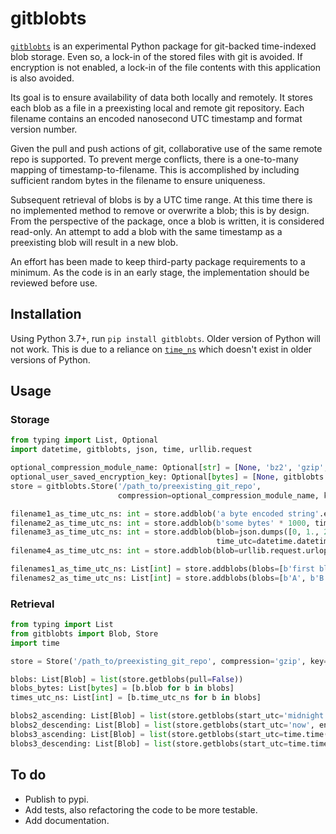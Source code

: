 # gitblobts

[`gitblobts`](https://github.com/impredicative/gitblobts/) is an experimental Python package for git-backed time-indexed blob storage.
Even so, a lock-in of the stored files with git is avoided.
If encryption is not enabled, a lock-in of the file contents with this application is also avoided.

Its goal is to ensure availability of data both locally and remotely.
It stores each blob as a file in a preexisting local and remote git repository.
Each filename contains an encoded nanosecond UTC timestamp and format version number.

Given the pull and push actions of git, collaborative use of the same remote repo is supported.
To prevent merge conflicts, there is a one-to-many mapping of timestamp-to-filename.
This is accomplished by including sufficient random bytes in the filename to ensure uniqueness.

Subsequent retrieval of blobs is by a UTC time range.
At this time there is no implemented method to remove or overwrite a blob; this is by design.
From the perspective of the package, once a blob is written, it is considered read-only.
An attempt to add a blob with the same timestamp as a preexisting blob will result in a new blob.

An effort has been made to keep third-party package requirements to a minimum.
As the code is in an early stage, the implementation should be reviewed before use.

## Installation
Using Python 3.7+, run `pip install gitblobts`. Older version of Python will not work.
This is due to a reliance on [`time_ns`](https://docs.python.org/3/library/time.html#time.time_ns) which doesn't exist
in older versions of Python.

## Usage

### Storage
```python
from typing import List, Optional
import datetime, gitblobts, json, time, urllib.request

optional_compression_module_name: Optional[str] = [None, 'bz2', 'gzip', 'lzma'][2]
optional_user_saved_encryption_key: Optional[bytes] = [None, gitblobts.generate_key()][1]
store = gitblobts.Store('/path_to/preexisting_git_repo',
                        compression=optional_compression_module_name, key=optional_user_saved_encryption_key)

filename1_as_time_utc_ns: int = store.addblob('a byte encoded string'.encode())
filename2_as_time_utc_ns: int = store.addblob(b'some bytes' * 1000, time_utc=time.time())
filename3_as_time_utc_ns: int = store.addblob(blob=json.dumps([0, 1., 2.2, 3]).encode(),
                                              time_utc=datetime.datetime.now(datetime.timezone.utc).timestamp())
filename4_as_time_utc_ns: int = store.addblob(blob=urllib.request.urlopen('https://i.imgur.com/3GmPd7O.png').read())

filenames1_as_time_utc_ns: List[int] = store.addblobs(blobs=[b'first blob', b'another blob'])
filenames2_as_time_utc_ns: List[int] = store.addblobs(blobs=[b'A', b'B'], times_utc=[time.time(), time.time()])
```

### Retrieval
```python
from typing import List
from gitblobts import Blob, Store
import time

store = Store('/path_to/preexisting_git_repo', compression='gzip', key=b'JVGmuw3wRntCc7dcQHJ5q1noUs62ydR0Nw8HpyllKn8=')

blobs: List[Blob] = list(store.getblobs(pull=False))
blobs_bytes: List[bytes] = [b.blob for b in blobs]
times_utc_ns: List[int] = [b.time_utc_ns for b in blobs]

blobs2_ascending: List[Blob] = list(store.getblobs(start_utc='midnight yesterday', end_utc='now'))
blobs2_descending: List[Blob] = list(store.getblobs(start_utc='now', end_utc='midnight yesterday', pull=True))
blobs3_ascending: List[Blob] = list(store.getblobs(start_utc=time.time() - 86400, end_utc=time.time(), pull=True))
blobs3_descending: List[Blob] = list(store.getblobs(start_utc=time.time(), end_utc=time.time() - 86400))
```

## To do
* Publish to pypi.
* Add tests, also refactoring the code to be more testable.
* Add documentation.

<!--
## Wish list
* Considering organizing blobs into directory structure: YYYY/MM/DD/HH
* Support asyncio or avoiding waiting for commit+push.
* Support label/key/name/hash as filenames as an alternative to timestamp.
* Support sharding across multiple repos.
-->